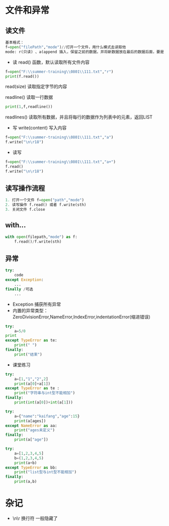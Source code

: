 # 文件和异常
## 读文件
```python
基本格式：
f=open("filePath","mode")//打开一个文件，用什么模式去读取他
mode: r(只读) 、a(append 插入，保留之前的数据，并将新数据放在最后的数据后面，要是另起一行的话在后面加上/n/r) 、w(写 write，，默认清除所有内容然后写)、+（读写）
```

* 读
read() 函数，默认读取所有文件内容
```python
f=open("F:\\summer-training\\0801\\111.txt","r")
print(f.read())
```
read(size) 读取指定字节的内容

readline() 读取一行数据
```python 
print(1,f,readline())
```

readlines() 读取所有数据，并且将每行的数据作为列表中的元素，返回LIST

* 写
write(content) 写入内容
```python
f=open("F:\\summer-training\\0801\\111.txt","a")
f.write("\n\r18")
```
* 读写
```python
f=open("F:\\summer-training\\0801\\111.txt","a+")
f.read()
f.write("\n\r18")
```
## 读写操作流程
```python
1. 打开一个文件 f=open("path","mode")
2. 读写操作 f.read() 或者 f.write(sth)
3. 关闭文件 f.close
```

## with...
```python
with open(filepath,"mode") as f:
    f.read()/f.write(sth)
```

## 异常
```python
try:
    code
except Exception:
    ...
finally /可选
    ...
```
* Exception 捕获所有异常
* 内置的异常类型：ZeroDivisionError,NameError,IndexError,indentationError(缩进错误)
```python
try:
    a=5/0
print
except TypeError as te:
    print(" ")
finally:
    print("结束")
```
* 课堂练习
```python
try:
    a=[1,"1","2",2]
    print(a[0]+a[1])
except TypeError as te :
    print("字符串与int型不能相加")
finally:
    print(int(a[0])+int(a[1]))

try:
    a={"name":"kaifang","age":15}
    print(a[ages])
except NameError as aa:
    print("ages未定义")
finally:
    print(a["age"])

try:
    a=[1,2,3,4,5]
    b=(1,2,3,4,5)
    print(a+b)
except TypeError as bb:
    print("list型与int型不能相加")
finally:
    print(a,b)
```
# 杂记
* \n\r 换行符 一般隐藏了
